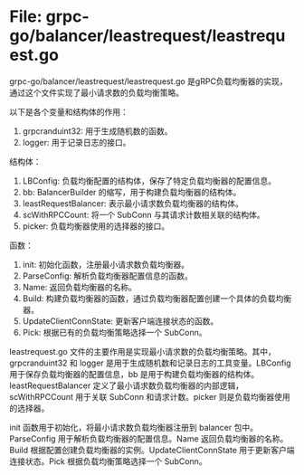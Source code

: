 # File: grpc-go/balancer/leastrequest/leastrequest.go

grpc-go/balancer/leastrequest/leastrequest.go 是gRPC负载均衡器的实现，通过这个文件实现了最小请求数的负载均衡策略。

以下是各个变量和结构体的作用：

1. grpcranduint32: 用于生成随机数的函数。
2. logger: 用于记录日志的接口。

结构体：
1. LBConfig: 负载均衡配置的结构体，保存了特定负载均衡器的配置信息。
2. bb: BalancerBuilder 的缩写，用于构建负载均衡器的结构体。
3. leastRequestBalancer: 表示最小请求数负载均衡器的结构体。
4. scWithRPCCount: 将一个 SubConn 与其请求计数相关联的结构体。
5. picker: 负载均衡器使用的选择器的接口。

函数：
1. init: 初始化函数，注册最小请求数负载均衡器。
2. ParseConfig: 解析负载均衡器配置信息的函数。
3. Name: 返回负载均衡器的名称。
4. Build: 构建负载均衡器的函数，通过负载均衡器配置创建一个具体的负载均衡器。
5. UpdateClientConnState: 更新客户端连接状态的函数。
6. Pick: 根据已有的负载均衡策略选择一个 SubConn。

leastrequest.go 文件的主要作用是实现最小请求数的负载均衡策略。其中，grpcranduint32 和 logger 是用于生成随机数和记录日志的工具变量。LBConfig 用于保存负载均衡器的配置信息，bb 是用于构建负载均衡器的结构体。leastRequestBalancer 定义了最小请求数负载均衡器的内部逻辑，scWithRPCCount 用于关联 SubConn 和请求计数。picker 则是负载均衡器使用的选择器。

init 函数用于初始化，将最小请求数负载均衡器注册到 balancer 包中。ParseConfig 用于解析负载均衡器的配置信息。Name 返回负载均衡器的名称。Build 根据配置创建负载均衡器的实例。UpdateClientConnState 用于更新客户端连接状态。Pick 根据负载均衡策略选择一个 SubConn。

